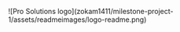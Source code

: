 <p id="top"></p>
![Pro Solutions logo](zokam1411/milestone-project-1/assets/readmeimages/logo-readme.png)

